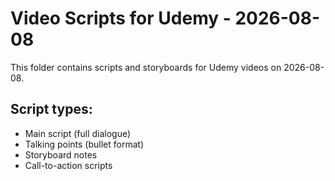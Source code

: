 # Video Scripts for Udemy - 2026-08-08

This folder contains scripts and storyboards for Udemy videos on 2026-08-08.

## Script types:
- Main script (full dialogue)
- Talking points (bullet format)
- Storyboard notes
- Call-to-action scripts
